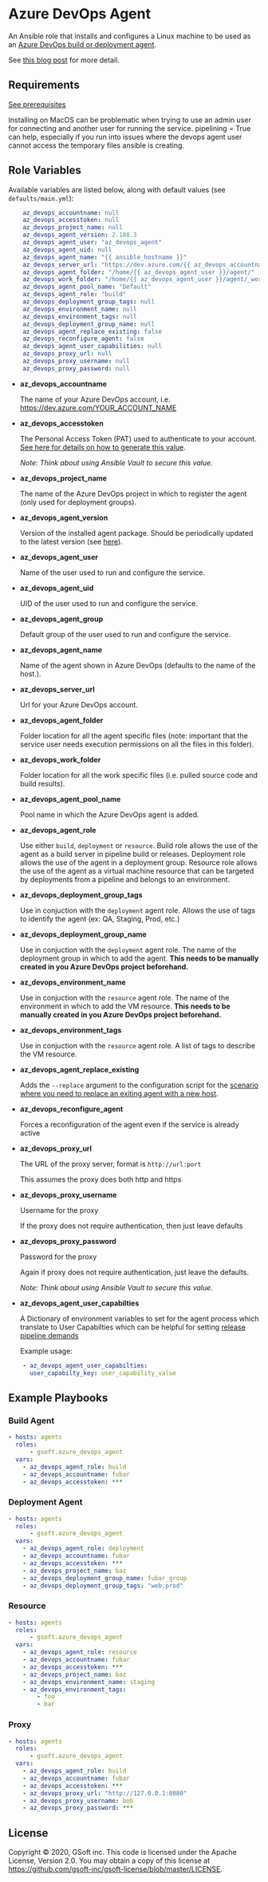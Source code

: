 # Azure DevOps Agent

An Ansible role that installs and configures a Linux machine to be used as an [Azure DevOps build or deployment agent](https://docs.microsoft.com/en-us/azure/devops/pipelines/agents/v2-linux?view=azure-devops).

See [this blog post](https://medium.com/gsoft-tech/easily-configuring-an-azure-devops-agent-with-ansible-fb9cb0f98b73) for more detail.

## Requirements

[See prerequisites](https://github.com/Microsoft/azure-pipelines-agent/blob/master/docs/start/envlinux.md)

Installing on MacOS can be problematic when trying to use an admin user for connecting and another user for running the service.
pipelining = True can help, especially if you run into issues where the devops agent user cannot access the temporary files ansible is creating.

## Role Variables

Available variables are listed below, along with default values (see `defaults/main.yml`):

```yaml
    az_devops_accountname: null
    az_devops_accesstoken: null
    az_devops_project_name: null
    az_devops_agent_version: 2.188.3
    az_devops_agent_user: "az_devops_agent"
    az_devops_agent_uid: null
    az_devops_agent_name: "{{ ansible_hostname }}"
    az_devops_server_url: "https://dev.azure.com/{{ az_devops_accountname }}"
    az_devops_agent_folder: "/home/{{ az_devops_agent_user }}/agent/"
    az_devops_work_folder: "/home/{{ az_devops_agent_user }}/agent/_work"
    az_devops_agent_pool_name: "Default"
    az_devops_agent_role: "build"
    az_devops_deployment_group_tags: null
    az_devops_environment_name: null
    az_devops_environment_tags: null
    az_devops_deployment_group_name: null
    az_devops_agent_replace_existing: false
    az_devops_reconfigure_agent: false
    az_devops_agent_user_capabilities: null
    az_devops_proxy_url: null
    az_devops_proxy_username: null
    az_devops_proxy_password: null
```

- **az_devops_accountname**

  The name of your Azure DevOps account, i.e. https://dev.azure.com/YOUR_ACCOUNT_NAME

- **az_devops_accesstoken**

  The Personal Access Token (PAT) used to authenticate to your account. [See here for details on how to generate this value](https://docs.microsoft.com/en-us/azure/devops/pipelines/agents/v2-linux?view=vsts#authenticate-with-a-personal-access-token-pat).

  _Note: Think about using Ansible Vault to secure this value._

- **az_devops_project_name**

  The name of the Azure DevOps project in which to register the agent (only used for deployment groups).

- **az_devops_agent_version**

  Version of the installed agent package. Should be periodically updated to the latest version (see [here](https://github.com/microsoft/azure-pipelines-agent/releases/latest)).

- **az_devops_agent_user**

  Name of the user used to run and configure the service.

- **az_devops_agent_uid**

  UID of the user used to run and configure the service.

- **az_devops_agent_group**

  Default group of the user used to run and configure the service.

- **az_devops_agent_name**

  Name of the agent shown in Azure DevOps (defaults to the name of the host.).

- **az_devops_server_url**

  Url for your Azure DevOps account.

- **az_devops_agent_folder**

  Folder location for all the agent specific files (note: important that the service user needs execution permissions on all the files in this folder).

- **az_devops_work_folder**

  Folder location for all the work specific files (i.e. pulled source code and build results).

- **az_devops_agent_pool_name**

  Pool name in which the Azure DevOps agent is added.

- **az_devops_agent_role**

  Use either `build`, `deployment` or `resource`. Build role allows the use of the agent as a build server in pipeline build or releases. Deployment role allows the use of the agent in a deployment group. Resource role allows the use of the agent as a virtual machine resource that can be targeted by deployments from a pipeline and belongs to an environment.

- **az_devops_deployment_group_tags**

  Use in conjuction with the `deployment` agent role. Allows the use of tags to identify the agent (ex: QA, Staging, Prod, etc.)

- **az_devops_deployment_group_name**

  Use in conjuction with the `deployment` agent role. The name of the deployment group in which to add the agent.  **This needs to be manually created in you Azure DevOps project beforehand.**

- **az_devops_environment_name**

  Use in conjuction with the `resource` agent role. The name of the environment in which to add the VM resource.  **This needs to be manually created in you Azure DevOps project beforehand.**

- **az_devops_environment_tags**

  Use in conjuction with the `resource` agent role. A list of tags to describe the VM resource.

- **az_devops_agent_replace_existing**

  Adds the `--replace` argument to the configuration script for the [scenario where you need to replace an exiting agent with a new host](https://docs.microsoft.com/en-us/azure/devops/pipelines/agents/v2-linux?view=azure-devops#pool-and-agent-names).

- **az_devops_reconfigure_agent**

  Forces a reconfiguration of the agent even if the service is already active

- **az_devops_proxy_url**

  The URL of the proxy server, format is `http://url:port`

  This assumes the proxy does both http and https

- **az_devops_proxy_username**

  Username for the proxy

  If the proxy does not require authentication, then just leave defaults

- **az_devops_proxy_password**

  Password for the proxy

  Again if proxy does not require authentication, just leave the defaults.

  _Note: Think about using Ansible Vault to secure this value._

- **az_devops_agent_user_capabilties**

  A Dictionary of environment variables to set for the agent process which translate to User Capabilties which can be helpful for setting [release pipeline demands](https://docs.microsoft.com/en-us/azure/devops/pipelines/process/demands?view=azure-devops&tabs=yaml)

  Example usage:

```yaml
    - az_devops_agent_user_capabilties:
      user_capabilty_key: user_capability_value
```

## Example Playbooks

### Build Agent

```yaml
- hosts: agents
  roles:
      - gsoft.azure_devops_agent
  vars:
    - az_devops_agent_role: build
    - az_devops_accountname: fubar
    - az_devops_accesstoken: ***
```

### Deployment Agent

```yaml
- hosts: agents
  roles:
      - gsoft.azure_devops_agent
  vars:
    - az_devops_agent_role: deployment
    - az_devops_accountname: fubar
    - az_devops_accesstoken: ***
    - az_devops_project_name: baz
    - az_devops_deployment_group_name: fubar_group
    - az_devops_deployment_group_tags: "web,prod"
```

### Resource

```yaml
- hosts: agents
  roles:
      - gsoft.azure_devops_agent
  vars:
    - az_devops_agent_role: resource
    - az_devops_accountname: fubar
    - az_devops_accesstoken: ***
    - az_devops_project_name: baz
    - az_devops_environment_name: staging
    - az_devops_environment_tags:
        - foo
        - bar
```

### Proxy

```yaml
- hosts: agents
  roles:
      - gsoft.azure_devops_agent
  vars:
    - az_devops_agent_role: build
    - az_devops_accountname: fubar
    - az_devops_accesstoken: ***
    - az_devops_proxy_url: "http://127.0.0.1:8080"
    - az_devops_proxy_username: bob
    - az_devops_proxy_password: ***
```

## License

Copyright © 2020, GSoft inc. This code is licensed under the Apache License, Version 2.0. You may obtain a copy of this license at https://github.com/gsoft-inc/gsoft-license/blob/master/LICENSE.
